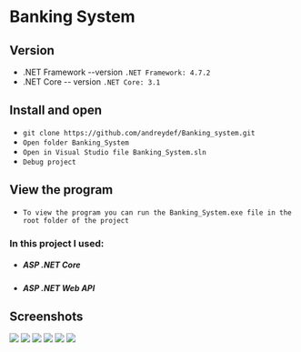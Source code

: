 # Banking System

## Version
* .NET Framework --version   `.NET Framework: 4.7.2`
* .NET Core      -- version  `.NET Core: 3.1`

## Install and open
* `git clone https://github.com/andreydef/Banking_system.git`
* `Open folder Banking_System`
* `Open in Visual Studio file Banking_System.sln`
* `Debug project`
## View the program
* `To view the program you can run the Banking_System.exe file in the root folder of the project`

### In this project I used:
* ##### ASP .NET Core
* ##### ASP .NET Web API

## Screenshots

![](https://i.ibb.co/5B6y976/1.jpg)
![](https://i.ibb.co/0m1ZHtF/2.jpg)
![](https://i.ibb.co/GF7qyq1/3.jpg)
![](https://i.ibb.co/mhbb6RL/4.jpg)
![](https://i.ibb.co/rfcQGC1/5.jpg)
![](https://i.ibb.co/KXNdf7D/6.jpg)